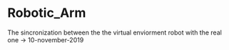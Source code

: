 # Robotic_Arm

The sincronization between the the virtual enviorment robot with the real one -> 10-november-2019

